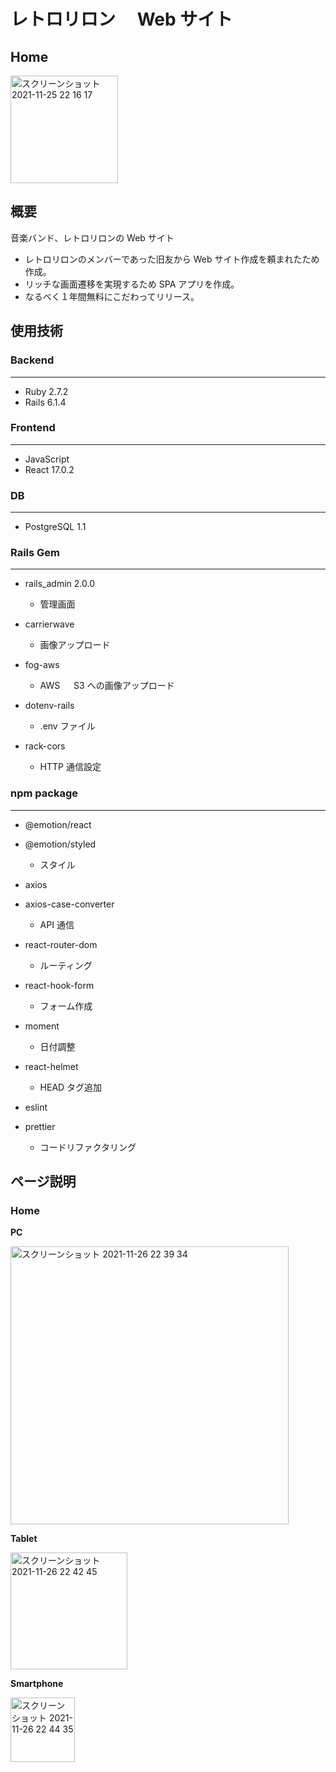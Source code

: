 # レトロリロン　 Web サイト

## Home

<img width="172" alt="スクリーンショット 2021-11-25 22 16 17" src="https://user-images.githubusercontent.com/66903388/143448386-1e0204fe-1fec-44f9-b62b-51870c4cdee0.png">

## 概要

音楽バンド、レトロリロンの Web サイト

- レトロリロンのメンバーであった旧友から Web サイト作成を頼まれたため作成。
- リッチな画面遷移を実現するため SPA アプリを作成。
- なるべく１年間無料にこだわってリリース。

## 使用技術

### Backend

---

- Ruby 2.7.2
- Rails 6.1.4

### Frontend

---

- JavaScript
- React 17.0.2

### DB

---

- PostgreSQL 1.1

### Rails Gem

---

- rails_admin 2.0.0

  - 管理画面

- carrierwave

  - 画像アップロード

- fog-aws

  - AWS 　 S3 への画像アップロード

- dotenv-rails

  - .env ファイル

- rack-cors
  - HTTP 通信設定

### npm package

---

- @emotion/react
- @emotion/styled

  - スタイル

- axios
- axios-case-converter

  - API 通信

- react-router-dom

  - ルーティング

- react-hook-form

  - フォーム作成

- moment

  - 日付調整

- react-helmet

  - HEAD タグ追加

- eslint
- prettier
  - コードリファクタリング

## ページ説明

### Home

**PC**

<img width="445" alt="スクリーンショット 2021-11-26 22 39 34" src="https://user-images.githubusercontent.com/66903388/143589596-598a922c-8715-4830-ab73-607a1a3f663d.png">

**Tablet**

<img width="187" alt="スクリーンショット 2021-11-26 22 42 45" src="https://user-images.githubusercontent.com/66903388/143589900-75a6b9c0-2af7-44a6-be02-64d11bbb2268.png">

**Smartphone**

<img width="103" alt="スクリーンショット 2021-11-26 22 44 35" src="https://user-images.githubusercontent.com/66903388/143590159-e758881f-98ef-4cb1-b557-1a67cab8d405.png">
